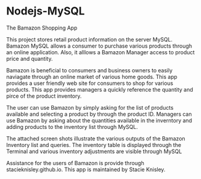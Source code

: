 # Nodejs-MySQL
The Bamazon Shopping App

This project stores retail product information on the server MySQL. Bamazon MySQL allows a consumer to purchase various products through an online application. Also, it alllows a Bamazon Manager access to product price and quantity. 

Bamazon is beneficial to consumers and business owners to easily naviagate through an online market of various home goods. This app provides a user friendly web site for consumers to shop for various products. This app provides managers a quickly reference the quantity and pirce of the product inventory.

The user can use Bamazon by simply asking for the list of products available and selecting a product by through the product ID. Managers can use Bamazon by asking about the quantities available in the inverntory and adding products to the inventory list through MySQL.

The attached screen shots illustrate the various outputs of the Bamazon Inventory list and queries. The inventory table is displayed through the Terminal and various inventory adjustments are visible through MySQL

Assistance for the users of Bamazon is provide through stacieknisley.github.io. This app is maintained by Stacie Knisley.

